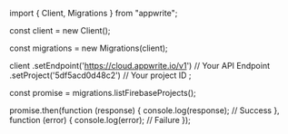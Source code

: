 import { Client, Migrations } from "appwrite";

const client = new Client();

const migrations = new Migrations(client);

client
    .setEndpoint('https://cloud.appwrite.io/v1') // Your API Endpoint
    .setProject('5df5acd0d48c2') // Your project ID
;

const promise = migrations.listFirebaseProjects();

promise.then(function (response) {
    console.log(response); // Success
}, function (error) {
    console.log(error); // Failure
});